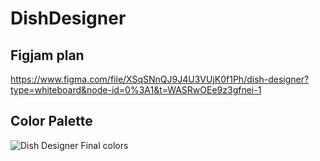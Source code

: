 # DishDesigner
## Figjam plan 
https://www.figma.com/file/XSqSNnQJ9J4U3VUjK0f1Ph/dish-designer?type=whiteboard&node-id=0%3A1&t=WASRwOEe9z3gfnei-1
## Color Palette
![Dish Designer Final colors](https://github.com/AshleyK18-marcey/DishDesigner/assets/95138788/d06de0b9-f221-45c7-9326-4e7c33027789)
